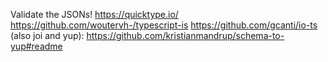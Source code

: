Validate the JSONs!
https://quicktype.io/
https://github.com/woutervh-/typescript-is
https://github.com/gcanti/io-ts
(also joi and yup):
https://github.com/kristianmandrup/schema-to-yup#readme

